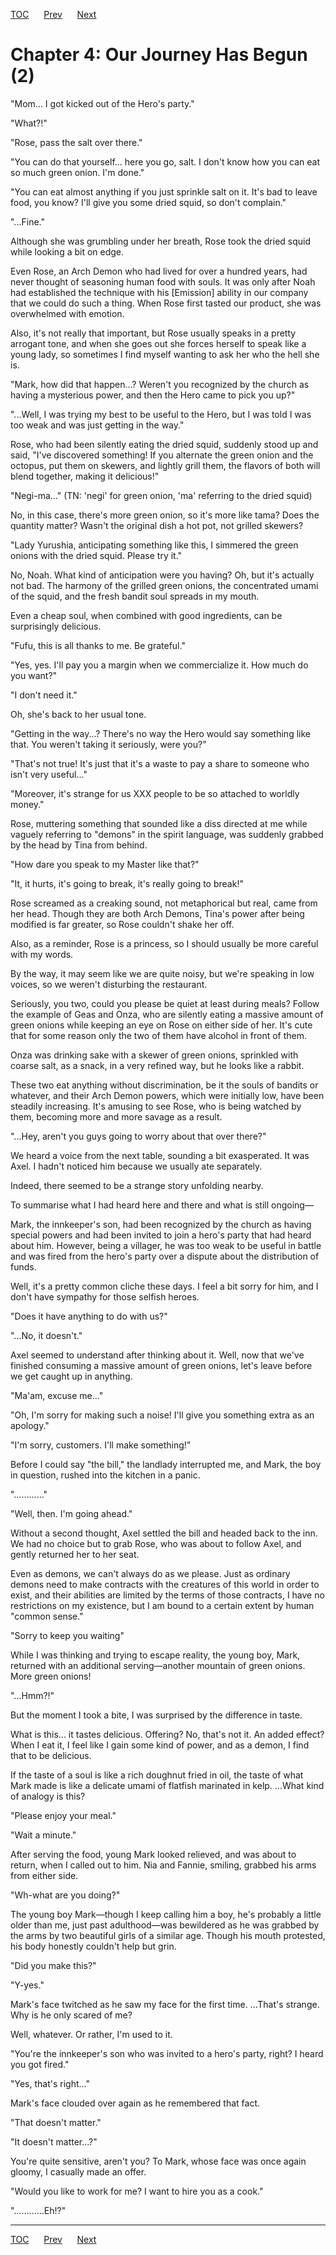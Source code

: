 [TOC](../readme.md)&nbsp;&nbsp;&nbsp;&nbsp;&nbsp;&nbsp;[Prev](Section0003.md)&nbsp;&nbsp;&nbsp;&nbsp;&nbsp;&nbsp;[Next](Section0005.md)



# Chapter 4: Our Journey Has Begun (2)

"Mom... I got kicked out of the Hero's party."

"What?!"

"Rose, pass the salt over there."

"You can do that yourself... here you go, salt. I don't know how you can
eat so much green onion. I'm done."

"You can eat almost anything if you just sprinkle salt on it. It's bad
to leave food, you know? I'll give you some dried squid, so don't
complain."

"...Fine."

Although she was grumbling under her breath, Rose took the dried squid
while looking a bit on edge.

Even Rose, an Arch Demon who had lived for over a hundred years, had
never thought of seasoning human food with souls. It was only after Noah
had established the technique with his \[Emission\] ability in our
company that we could do such a thing. When Rose first tasted our
product, she was overwhelmed with emotion.

Also, it's not really that important, but Rose usually speaks in a
pretty arrogant tone, and when she goes out she forces herself to speak
like a young lady, so sometimes I find myself wanting to ask her who the
hell she is.

"Mark, how did that happen...? Weren't you recognized by the church as
having a mysterious power, and then the Hero came to pick you up?"

"...Well, I was trying my best to be useful to the Hero, but I was told
I was too weak and was just getting in the way."

Rose, who had been silently eating the dried squid, suddenly stood up
and said, "I've discovered something! If you alternate the green onion
and the octopus, put them on skewers, and lightly grill them, the
flavors of both will blend together, making it delicious!"

"Negi-ma..." (TN: 'negi' for green onion, 'ma' referring to the dried
squid)

No, in this case, there's more green onion, so it's more like tama? Does
the quantity matter? Wasn't the original dish a hot pot, not grilled
skewers?

"Lady Yurushia, anticipating something like this, I simmered the green
onions with the dried squid. Please try it."

No, Noah. What kind of anticipation were you having? Oh, but it's
actually not bad. The harmony of the grilled green onions, the
concentrated umami of the squid, and the fresh bandit soul spreads in my
mouth.  
  
Even a cheap soul, when combined with good ingredients, can be
surprisingly delicious.

"Fufu, this is all thanks to me. Be grateful."

"Yes, yes. I'll pay you a margin when we commercialize it. How much do
you want?"

"I don't need it."

Oh, she's back to her usual tone.

"Getting in the way...? There's no way the Hero would say something like
that. You weren't taking it seriously, were you?"

"That's not true! It's just that it's a waste to pay a share to someone
who isn't very useful..."

"Moreover, it's strange for us XXX people to be so attached to worldly
money."

Rose, muttering something that sounded like a diss directed at me while
vaguely referring to "demons" in the spirit language, was suddenly
grabbed by the head by Tina from behind.

"How dare you speak to my Master like that?"

"It, it hurts, it's going to break, it's really going to break!"

Rose screamed as a creaking sound, not metaphorical but real, came from
her head. Though they are both Arch Demons, Tina's power after being
modified is far greater, so Rose couldn't shake her off.

Also, as a reminder, Rose is a princess, so I should usually be more
careful with my words.

By the way, it may seem like we are quite noisy, but we're speaking in
low voices, so we weren't disturbing the restaurant.

Seriously, you two, could you please be quiet at least during meals?
Follow the example of Geas and Onza, who are silently eating a massive
amount of green onions while keeping an eye on Rose on either side of
her. It's cute that for some reason only the two of them have alcohol in
front of them.

Onza was drinking sake with a skewer of green onions, sprinkled with
coarse salt, as a snack, in a very refined way, but he looks like a
rabbit.

These two eat anything without discrimination, be it the souls of
bandits or whatever, and their Arch Demon powers, which were initially
low, have been steadily increasing. It's amusing to see Rose, who is
being watched by them, becoming more and more savage as a result.

"...Hey, aren't you guys going to worry about that over there?"

We heard a voice from the next table, sounding a bit exasperated. It was
Axel. I hadn't noticed him because we usually ate separately.

Indeed, there seemed to be a strange story unfolding nearby.

To summarise what I had heard here and there and what is still ongoing—

Mark, the innkeeper's son, had been recognized by the church as having
special powers and had been invited to join a hero's party that had
heard about him. However, being a villager, he was too weak to be useful
in battle and was fired from the hero's party over a dispute about the
distribution of funds.

Well, it's a pretty common cliche these days. I feel a bit sorry for
him, and I don't have sympathy for those selfish heroes.

"Does it have anything to do with us?"

"...No, it doesn't."

Axel seemed to understand after thinking about it. Well, now that we've
finished consuming a massive amount of green onions, let's leave before
we get caught up in anything.

"Ma'am, excuse me..."

"Oh, I'm sorry for making such a noise! I'll give you something extra as
an apology."

"I'm sorry, customers. I'll make something!"

Before I could say "the bill," the landlady interrupted me, and Mark,
the boy in question, rushed into the kitchen in a panic.

"…………"

"Well, then. I'm going ahead."

Without a second thought, Axel settled the bill and headed back to the
inn. We had no choice but to grab Rose, who was about to follow Axel,
and gently returned her to her seat.

Even as demons, we can't always do as we please. Just as ordinary demons
need to make contracts with the creatures of this world in order to
exist, and their abilities are limited by the terms of those contracts,
I have no restrictions on my existence, but I am bound to a certain
extent by human "common sense."

"Sorry to keep you waiting"

While I was thinking and trying to escape reality, the young boy, Mark,
returned with an additional serving—another mountain of green onions.
More green onions!

"...Hmm?!"

But the moment I took a bite, I was surprised by the difference in
taste.

What is this... it tastes delicious. Offering? No, that's not it. An
added effect? When I eat it, I feel like I gain some kind of power, and
as a demon, I find that to be delicious.

If the taste of a soul is like a rich doughnut fried in oil, the taste
of what Mark made is like a delicate umami of flatfish marinated in
kelp. ...What kind of analogy is this?

"Please enjoy your meal."

"Wait a minute."

After serving the food, young Mark looked relieved, and was about to
return, when I called out to him. Nia and Fannie, smiling, grabbed his
arms from either side.

"Wh-what are you doing?"

The young boy Mark—though I keep calling him a boy, he's probably a
little older than me, just past adulthood—was bewildered as he was
grabbed by the arms by two beautiful girls of a similar age. Though his
mouth protested, his body honestly couldn't help but grin.

"Did you make this?"

"Y-yes."

Mark's face twitched as he saw my face for the first time. ...That's
strange. Why is he only scared of me?

Well, whatever. Or rather, I'm used to it.

"You're the innkeeper's son who was invited to a hero's party, right? I
heard you got fired."

"Yes, that's right..."

Mark's face clouded over again as he remembered that fact.

"That doesn't matter."

"It doesn't matter...?"

You're quite sensitive, aren't you? To Mark, whose face was once again
gloomy, I casually made an offer.

"Would you like to work for me? I want to hire you as a cook."

"…………Eh!?"


---
[TOC](../readme.md)&nbsp;&nbsp;&nbsp;&nbsp;&nbsp;&nbsp;[Prev](Section0003.md)&nbsp;&nbsp;&nbsp;&nbsp;&nbsp;&nbsp;[Next](Section0005.md)

